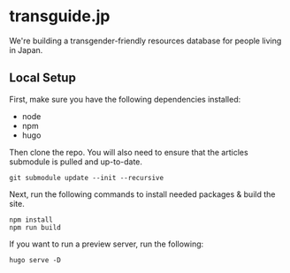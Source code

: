 # transguide.jp

We're building a transgender-friendly resources database for people living in Japan.

## Local Setup
First, make sure you have the following dependencies installed:
  - node
  - npm
  - hugo

Then clone the repo. You will also need to ensure that the articles submodule is pulled and up-to-date.
```
git submodule update --init --recursive
```


Next, run the following commands to install needed packages & build the site.
```
npm install
npm run build
```

If you want to run a preview server, run the following:
```
hugo serve -D
```

